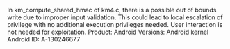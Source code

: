 In km_compute_shared_hmac of km4.c, there is a possible out of bounds write due to improper input validation. This could lead to local escalation of privilege with no additional execution privileges needed. User interaction is not needed for exploitation. Product: Android Versions: Android kernel Android ID: A-130246677